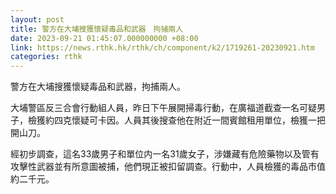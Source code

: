 ```yaml
---
layout: post
title: 警方在大埔搜獲懷疑毒品和武器　拘捕兩人
date: 2023-09-21 01:45:07.000000000 +08:00
link: https://news.rthk.hk/rthk/ch/component/k2/1719261-20230921.htm
categories: rthk
---
```


警方在大埔搜獲懷疑毒品和武器，拘捕兩人。

大埔警區反三合會行動組人員，昨日下午展開掃毒行動，在廣福道截查一名可疑男子，檢獲約四克懷疑可卡因。人員其後搜查他在附近一間賓館租用單位，檢獲一把開山刀。

經初步調查，這名33歲男子和單位内一名31歲女子，涉嫌藏有危險藥物以及管有攻擊性武器並有所意圖被捕，他們現正被扣留調查。行動中，人員檢獲的毒品市值約二千元。
